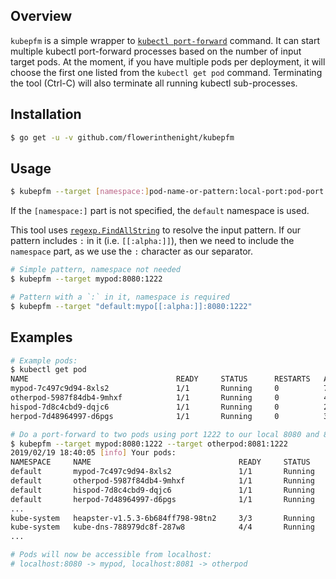 ## Overview

`kubepfm` is a simple wrapper to [`kubectl port-forward`](https://kubernetes.io/docs/tasks/access-application-cluster/port-forward-access-application-cluster/) command. It can start multiple kubectl port-forward processes based on the number of input target pods. At the moment, if you have multiple pods per deployment, it will choose the first one listed from the `kubectl get pod` command. Terminating the tool (Ctrl-C) will also terminate all running kubectl sub-processes.

## Installation

```bash
$ go get -u -v github.com/flowerinthenight/kubepfm
```

## Usage

```bash
$ kubepfm --target [namespace:]pod-name-or-pattern:local-port:pod-port --target ...
```
If the `[namespace:]` part is not specified, the `default` namespace is used.

This tool uses [`regexp.FindAllString`](https://golang.org/pkg/regexp/#Regexp.FindAllString) to resolve the input pattern. If our pattern includes `:` in it (i.e. `[[:alpha:]]`), then we need to include the `namespace` part, as we use the `:` character as our separator.

```bash
# Simple pattern, namespace not needed
$ kubepfm --target mypod:8080:1222

# Pattern with a `:` in it, namespace is required
$ kubepfm --target "default:mypo[[:alpha:]]:8080:1222"
```

## Examples

```bash
# Example pods:
$ kubectl get pod
NAME                                 READY     STATUS      RESTARTS   AGE
mypod-7c497c9d94-8xls2               1/1       Running     0          7d
otherpod-5987f84db4-9mhxf            1/1       Running     0          4d
hispod-7d8c4cbd9-dqjc6               1/1       Running     0          21d
herpod-7d48964997-d6pgs              1/1       Running     0          3d

# Do a port-forward to two pods using port 1222 to our local 8080 and 8081 ports:
$ kubepfm --target mypod:8080:1222 --target otherpod:8081:1222
2019/02/19 18:40:05 [info] Your pods:
NAMESPACE     NAME                                 READY     STATUS      RESTARTS   AGE
default       mypod-7c497c9d94-8xls2               1/1       Running     0          7d
default       otherpod-5987f84db4-9mhxf            1/1       Running     0          4d
default       hispod-7d8c4cbd9-dqjc6               1/1       Running     0          21d
default       herpod-7d48964997-d6pgs              1/1       Running     0          3d
...
kube-system   heapster-v1.5.3-6b684ff798-98tn2     3/3       Running     0          27d
kube-system   kube-dns-788979dc8f-287w8            4/4       Running     0          45d
...

# Pods will now be accessible from localhost:
# localhost:8080 -> mypod, localhost:8081 -> otherpod
```
